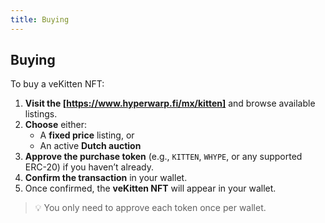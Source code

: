 ```yaml
---
title: Buying
---
```


## Buying

To buy a veKitten NFT:

1. **Visit the [https://www.hyperwarp.fi/mx/kitten]** and browse available listings.
2. **Choose** either:
   - A **fixed price** listing, or
   - An active **Dutch auction**
3. **Approve the purchase token** (e.g., `KITTEN`, `WHYPE`, or any supported ERC-20) if you haven’t already.
4. **Confirm the transaction** in your wallet.
5. Once confirmed, the **veKitten NFT** will appear in your wallet.

> 💡 You only need to approve each token once per wallet.
